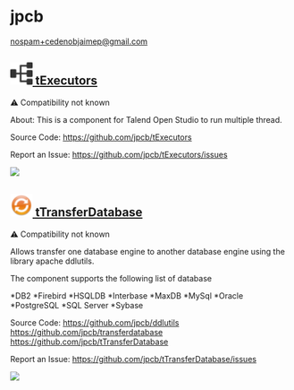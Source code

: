 # jpcb
  <nospam+cedenobjaimep@gmail.com>

## <a href='./components/tExecutors/readme.md'><img src='./components/tExecutors/logo.jpg' width='40' height='40'> tExecutors</a>
 :warning: Compatibility not known

About: This is a component for Talend Open Studio to run multiple thread.

Source Code:
https://github.com/jpcb/tExecutors

Report an Issue:
https://github.com/jpcb/tExecutors/issues



<img src='./components/tExecutors/sample.jpg'>

## <a href='./components/tTransferDatabase/readme.md'><img src='./components/tTransferDatabase/logo.jpg' width='40' height='40'> tTransferDatabase</a>
 :warning: Compatibility not known

Allows transfer one database engine to another database engine using the library apache ddlutils.

The component supports the following list of database

*DB2
*Firebird
*HSQLDB
*Interbase
*MaxDB
*MySql
*Oracle
*PostgreSQL
*SQL Server
*Sybase

Source Code:
https://github.com/jpcb/ddlutils
https://github.com/jpcb/transferdatabase
https://github.com/jpcb/tTransferDatabase

Report an Issue:
https://github.com/jpcb/tTransferDatabase/issues





<img src='./components/tTransferDatabase/sample.jpg'>
